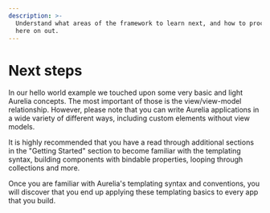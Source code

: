 ```yaml
---
description: >-
  Understand what areas of the framework to learn next, and how to proceed from
  here on out.
---
```


# Next steps

In our hello world example we touched upon some very basic and light Aurelia concepts. The most important of those is the view/view-model relationship. However, please note that you can write Aurelia applications in a wide variety of different ways, including custom elements without view models.

It is highly recommended that you have a read through additional sections in the "Getting Started" section to become familiar with the templating syntax, building components with bindable properties, looping through collections and more.

Once you are familiar with Aurelia's templating syntax and conventions, you will discover that you end up applying these templating basics to every app that you build.

